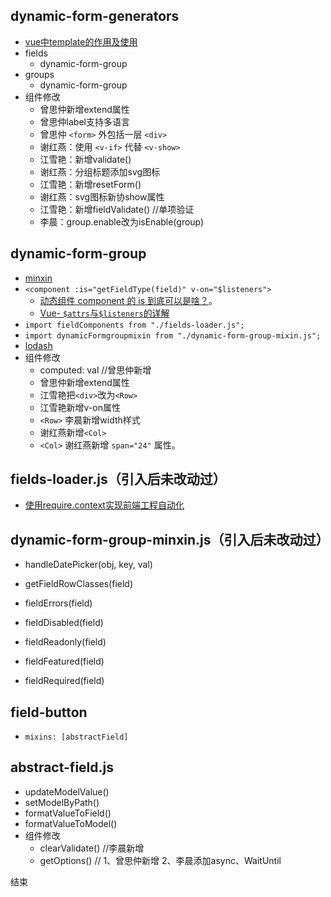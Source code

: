 ## dynamic-form-generators

- [vue中template的作用及使用](https://blog.csdn.net/weixin_39658726/article/details/111109085)
- fields
  - dynamic-form-group
- groups
  - dynamic-form-group
- 组件修改
  - 曾思仲新增extend属性
  - 曾思仲label支持多语言
  - 曾思仲 `<form>` 外包括一层 `<div>`
  - 谢红燕：使用 `<v-if>` 代替 `<v-show>`
  - 江雪艳：新增validate()
  - 谢红燕：分组标题添加svg图标
  - 江雪艳：新增resetForm()
  - 谢红燕：svg图标新协show属性
  - 江雪艳：新增fieldValidate() //单项验证
  - 李晨：group.enable改为isEnable(group)

## dynamic-form-group

- [minxin](https://cn.vuejs.org/v2/guide/mixins.html)
- `<component :is="getFieldType(field)" v-on="$listeners">`
  - [动态组件 component 的 is 到底可以是啥？](https://www.cnblogs.com/jyk/p/14607676.html)。
  - [Vue- `$attrs`与`$listeners`的详解](https://www.jianshu.com/p/a388d38f8c69)
- `import fieldComponents from "./fields-loader.js";`
- `import dynamicFormgroupmixin from "./dynamic-form-group-mixin.js";`
- [lodash](https://www.lodashjs.com)
- 组件修改
  - computed: val //曾思仲新增
  - 曾思仲新增extend属性 
  - 江雪艳把`<div>`改为`<Row>`
  - 江雪艳新增v-on属性
  - `<Row>` 李晨新增width样式
  - 谢红燕新增`<Col>`
  - `<Col>` 谢红燕新增 `span="24"` 属性。

## fields-loader.js（引入后未改动过）

- [使用require.context实现前端工程自动化](https://www.jianshu.com/p/c894ea00dfec)

## dynamic-form-group-minxin.js（引入后未改动过）

- handleDatePicker(obj, key, val) 

- getFieldRowClasses(field)

- fieldErrors(field)

- fieldDisabled(field)

- fieldReadonly(field)

- fieldFeatured(field)

- fieldRequired(field)

## field-button

- `mixins: [abstractField]`

## abstract-field.js

- updateModelValue()
- setModelByPath()
- formatValueToField()
- formatValueToModel()
- 组件修改
  - clearValidate() //李晨新增
  - getOptions() // 1、曾思仲新增  2、李晨添加async、WaitUntil



结束